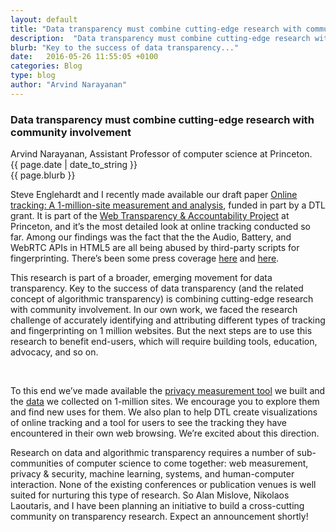 ```yaml
---
layout: default
title: "Data transparency must combine cutting-edge research with community involvement"
description:  "Data transparency must combine cutting-edge research with community involvement"
blurb: "Key to the success of data transparency..."
date:   2016-05-26 11:55:05 +0100
categories: Blog	
type: blog
author: "Arvind Narayanan"
---
```


<div class="post-container">
<h3> Data transparency must combine cutting-edge research with community involvement</h3> 

<div class="author">
Arvind Narayanan, Assistant Professor of computer science at Princeton.
</div>
<div class="post-date">
{{ page.date | date_to_string }}
</div>

<div class="blurb">
{{ page.blurb }}
</div>

<div class="post-body">
<p>
 Steve Englehardt and I recently made available our draft paper <a href="https://webtransparency.cs.princeton.edu/webcensus/index.html">Online tracking: A 1-million-site measurement and analysis</a>, funded in part by a DTL grant. It is part of the <a href="https://webtap.princeton.edu/">Web Transparency & Accountability Project</a> at Princeton, and it’s the most detailed look at online tracking conducted so far. Among our findings was the fact that the the Audio, Battery, and WebRTC APIs in HTML5 are all being abused by third-party scripts for fingerprinting. There’s been some press coverage <a href="https://www.technologyreview.com/s/601488/largest-study-of-online-tracking-proves-google-really-is-watching-us-all/">here</a> and <a href="http://techcrunch.com/2016/05/19/audio-fingerprinting-being-used-to-track-web-users-study-finds/">here</a>.
  </p>

<p>
 This research is part of a broader, emerging movement for data transparency. Key to the success of data transparency (and the related concept of algorithmic transparency) is combining cutting-edge research with community involvement. In our own work, we faced the research challenge of accurately identifying and attributing different types of tracking and fingerprinting on 1 million websites. But the next steps are to use this research to benefit end-users, which will require building tools, education, advocacy, and so on.
 </p>
<br>
 
 <p>
  To this end we’ve made available the <a href="https://github.com/citp/OpenWPM/">privacy measurement tool</a> we built and the <a href="https://webtransparency.cs.princeton.edu/webcensus/index.html#data">data</a> we collected on 1-million sites. We encourage you to explore them and find new uses for them. We also plan to help DTL create visualizations of online tracking and a tool for users to see the tracking they have encountered in their own web browsing. We’re excited about this direction.
</p>
<p>
 Research on data and algorithmic transparency requires a number of sub-communities of computer science to come together: web measurement, privacy & security, machine learning, systems, and human-computer interaction. None of the existing conferences or publication venues is well suited for nurturing this type of research. So Alan Mislove, Nikolaos Laoutaris, and I have been planning an initiative to build a cross-cutting community on transparency research. Expect an announcement shortly!

</p>
 
 


<!-- <div class="row">
	<div class="col-sm-12"> 
		<a href="http://www.dtlconferences.org/"><img class="img-responsive" title="" src="/images/2016-jumbologo.png"> </a>
	</div>
	</div> -->

 <p>
 
</p>
<!-- close post body -->
</div>
</div>

